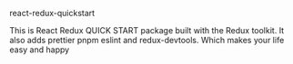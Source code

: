 react-redux-quickstart

This is React Redux QUICK START package built with the Redux toolkit. It also adds prettier pnpm eslint and redux-devtools. Which makes your life easy and happy